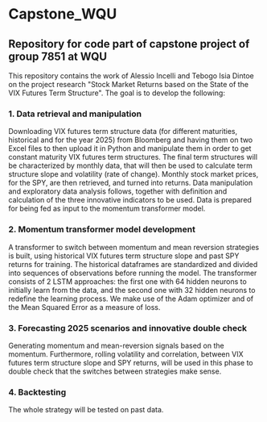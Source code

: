 # Capstone_WQU
## Repository for code part of capstone project of group 7851 at WQU

This repository contains the work of Alessio Incelli and Tebogo Isia Dintoe on the project research "Stock Market Returns based on the State of the VIX Futures Term Structure".
The goal is to develop the following:

### 1. Data retrieval and manipulation
Downloading VIX futures term structure data (for different maturities, historical and for the year 2025) from Bloomberg and having them on two Excel files to then upload it in Python and manipulate them in order to get constant maturity VIX futures term structures. The final term structures will be characterized by monthly data, that will then be used to calculate term structure slope and volatility (rate of change).
Monthly stock market prices, for the SPY, are then retrieved, and turned into returns. Data manipulation and exploratory data analysis follows, together with definition and calculation of the three innovative indicators to be used. Data is prepared for being fed as input to the momentum transformer model.

### 2. Momentum transformer model development
A transformer to switch between momentum and mean reversion strategies is built, using historical VIX futures term structure slope and past SPY returns for training. The historical dataframes are standardized and divided into sequences of observations before running the model. The transformer consists of 2 LSTM approaches: the first one with 64 hidden neurons to initially learn from the data, and the second one with 32 hidden neurons to redefine the learning process. We make use of the Adam optimizer and of the Mean Squared Error as a measure of loss.

### 3. Forecasting 2025 scenarios and innovative double check
Generating momentum and mean-reversion signals based on the momentum. Furthermore, rolling volatility and correlation, between VIX futures term structure slope and SPY returns, will be used in this phase to double check that the switches between strategies make sense.

### 4. Backtesting
The whole strategy will be tested on past data.
